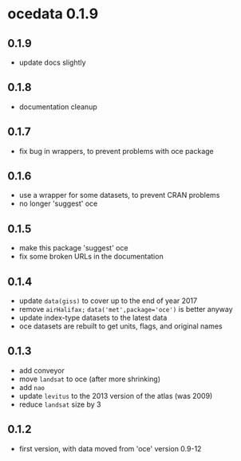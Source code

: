 # ocedata 0.1.9

## 0.1.9

* update docs slightly

## 0.1.8

* documentation cleanup

## 0.1.7

* fix bug in wrappers, to prevent problems with oce package

## 0.1.6

* use a wrapper for some datasets, to prevent CRAN problems
* no longer 'suggest' oce

## 0.1.5

* make this package 'suggest' oce
* fix some broken URLs in the documentation

## 0.1.4

* update `data(giss)` to cover up to the end of year 2017
* remove `airHalifax;` `data('met',package='oce')` is better anyway
* update index-type datasets to the latest data
* oce datasets are rebuilt to get units, flags, and original names

## 0.1.3

* add conveyor
* move `landsat` to oce (after more shrinking)
* add `nao`
* update `levitus` to the 2013 version of the atlas (was 2009)
* reduce `landsat` size by 3

## 0.1.2

* first version, with data moved from 'oce' version 0.9-12

